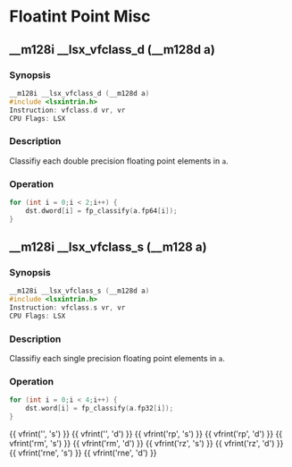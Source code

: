 # Floatint Point Misc

## __m128i __lsx_vfclass_d (__m128d a)

### Synopsis

```c++
__m128i __lsx_vfclass_d (__m128d a)
#include <lsxintrin.h>
Instruction: vfclass.d vr, vr
CPU Flags: LSX
```

### Description

Classifiy each double precision floating point elements in `a`.

### Operation

```c++
for (int i = 0;i < 2;i++) {
    dst.dword[i] = fp_classify(a.fp64[i]);
}
```

## __m128i __lsx_vfclass_s (__m128 a)

### Synopsis

```c++
__m128i __lsx_vfclass_s (__m128d a)
#include <lsxintrin.h>
Instruction: vfclass.s vr, vr
CPU Flags: LSX
```

### Description

Classifiy each single precision floating point elements in `a`.

### Operation

```c++
for (int i = 0;i < 4;i++) {
    dst.word[i] = fp_classify(a.fp32[i]);
}
```


{{ vfrint('', 's') }}
{{ vfrint('', 'd') }}
{{ vfrint('rp', 's') }}
{{ vfrint('rp', 'd') }}
{{ vfrint('rm', 's') }}
{{ vfrint('rm', 'd') }}
{{ vfrint('rz', 's') }}
{{ vfrint('rz', 'd') }}
{{ vfrint('rne', 's') }}
{{ vfrint('rne', 'd') }}
